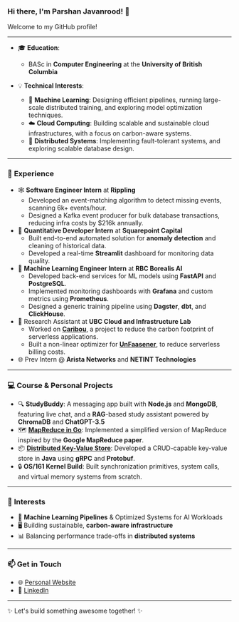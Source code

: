 
### Hi there, I'm Parshan Javanrood! 👋  

Welcome to my GitHub profile!

---

- 🎓 **Education**:  
   - BASc in **Computer Engineering** at the **University of British Columbia**

- 💡 **Technical Interests**:  
   - 🚀 **Machine Learning**: Designing efficient pipelines, running large-scale distributed training, and exploring model optimization techniques.  
   - ☁️ **Cloud Computing**: Building scalable and sustainable cloud infrastructures, with a focus on carbon-aware systems.  
   - 🔗 **Distributed Systems**: Implementing fault-tolerant systems, and exploring scalable database design.

---

### 💼 **Experience**  
- 🕸️ **Software Engineer Intern** at **Rippling**
  - Developed an event-matching algorithm to detect missing events, scanning 6k+ events/hour.
  - Designed a Kafka event producer for bulk database transactions, reducing infra costs by $216k annually.
- 🏦 **Quantitative Developer Intern** at **Squarepoint Capital**
   - Built end-to-end automated solution for **anomaly detection** and cleaning of historical data.
   - Developed a real-time **Streamlit** dashboard for monitoring data quality.
- 🤖 **Machine Learning Engineer Intern** at **RBC Borealis AI**  
   - Developed back-end services for ML models using **FastAPI** and **PostgreSQL**.  
   - Implemented monitoring dashboards with **Grafana** and custom metrics using **Prometheus**.
   - Designed a generic training pipeline using **Dagster**, **dbt**, and **ClickHouse**.  
- 🌱 Research Assistant at **UBC Cloud and Infrastructure Lab**  
   - Worked on [**Caribou**](https://github.com/ubc-cirrus-lab/caribou), a project to reduce the carbon footprint of serverless applications.  
   - Built a non-linear optimizer for [**UnFaasener**](https://github.com/ubc-cirrus-lab/unfaasener), to reduce serverless billing costs.
 - 🌐 Prev Intern @ **Arista Networks** and **NETINT Technologies**

---

### 💻 **Course & Personal Projects**  

- 🔍 **StudyBuddy**: A messaging app built with **Node.js** and **MongoDB**, featuring live chat, and a **RAG**-based study assistant powered by **ChromaDB** and **ChatGPT-3.5**
- 🗺️ [**MapReduce in Go**](https://github.com/pjavanrood/go-MapReduce): Implemented a simplified version of MapReduce inspired by the **Google MapReduce paper**.  
- 📦 [**Distributed Key-Value Store**](https://github.com/pjavanrood/KVDatabase): Developed a CRUD-capable key-value store in **Java** using **gRPC** and **Protobuf**.  
- 🔒 **OS/161 Kernel Build**: Built synchronization primitives, system calls, and virtual memory systems from scratch.  

---

### 🤩 **Interests**  

- 🚀 **Machine Learning Pipelines** & Optimized Systems for AI Workloads  
- 🖥️ Building sustainable, **carbon-aware infrastructure**  
- 📊 Balancing performance trade-offs in **distributed systems**  

---

### 📫 **Get in Touch**  

- 🌐 [Personal Website](https://www.parshanjavanrood.com)  
- 💼 [LinkedIn](https://linkedin.com/in/parshan-javanrood)  

---

✨ Let's build something awesome together! ✨ 
